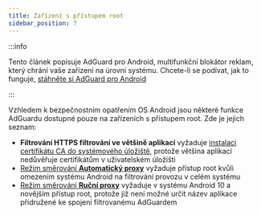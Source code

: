 ```yaml
---
title: Zařízení s přístupem root
sidebar_position: 7
---
```


:::info

Tento článek popisuje AdGuard pro Android, multifunkční blokátor reklam, který chrání vaše zařízení na úrovni systému. Chcete-li se podívat, jak to funguje, [stáhněte si AdGuard pro Android](https://agrd.io/download-kb-adblock)

:::

Vzhledem k bezpečnostním opatřením OS Android jsou některé funkce AdGuardu dostupné pouze na zařízeních s přístupem root. Zde je jejich seznam:

- **Filtrování HTTPS filtrování ve většině aplikací** vyžaduje [instalaci certifikátu CA do systémového úložiště](/adguard-for-android/features/settings#security-certificates), protože většina aplikací nedůvěřuje certifikátům v uživatelském úložišti
- [Režim směrování **Automatický proxy**](/adguard-for-android/features/settings#routing-mode) vyžaduje přístup root kvůli omezením systému Android na filtrování provozu v celém systému
- [Režim směrování **Ruční proxy**](/adguard-for-android/features/settings#routing-mode) vyžaduje v systému Android 10 a novějším přístup root, protože již není možné určit název aplikace přidružené ke spojení filtrovanému AdGuardem
